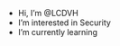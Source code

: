 - Hi, I’m @LCDVH
- I’m interested in Security
- I’m currently learning

<!---
LCDVH/LCDVH is a ✨ special ✨ repository because its `README.md` (this file) appears on your GitHub profile.
You can click the Preview link to take a look at your changes.
--->
